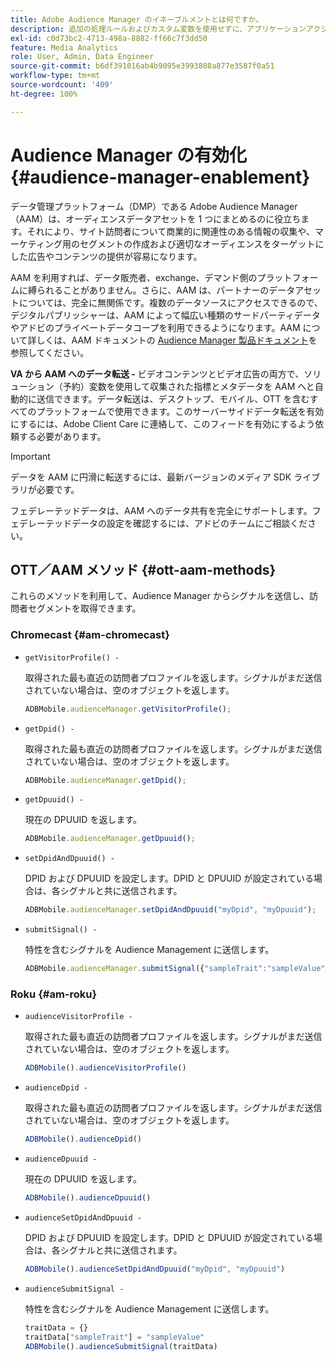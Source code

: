 ```yaml
---
title: Adobe Audience Manager のイネーブルメントとは何ですか。
description: 追加の処理ルールおよびカスタム変数を使用せずに、アプリケーションアクションをメディアトラッキングデータにリンクする方法を説明します。
exl-id: c0d73bc2-4713-498a-8882-ff66c7f3dd50
feature: Media Analytics
role: User, Admin, Data Engineer
source-git-commit: b6df391016ab4b9095e3993808a877e3587f0a51
workflow-type: tm+mt
source-wordcount: '409'
ht-degree: 100%

---
```


# Audience Manager の有効化{#audience-manager-enablement}

データ管理プラットフォーム（DMP）である Adobe Audience Manager（AAM）は、オーディエンスデータアセットを 1 つにまとめるのに役立ちます。それにより、サイト訪問者について商業的に関連性のある情報の収集や、マーケティング用のセグメントの作成および適切なオーディエンスをターゲットにした広告やコンテンツの提供が容易になります。

AAM を利用すれば、データ販売者、exchange、デマンド側のプラットフォームに縛られることがありません。さらに、AAM は、パートナーのデータアセットについては、完全に無関係です。複数のデータソースにアクセスできるので、デジタルパブリッシャーは、AAM によって幅広い種類のサードパーティデータやアドビのプライベートデータコープを利用できるようになります。AAM について詳しくは、AAM ドキュメントの [Audience Manager 製品ドキュメント](https://docs.adobe.com/content/help/ja-JP/experience-cloud/user-guides/home.html)を参照してください。

**VA から AAM へのデータ転送 -** ビデオコンテンツとビデオ広告の両方で、ソリューション（予約）変数を使用して収集された指標とメタデータを AAM へと自動的に送信できます。データ転送は、デスクトップ、モバイル、OTT を含むすべてのプラットフォームで使用できます。このサーバーサイドデータ転送を有効にするには、Adobe Client Care に連絡して、このフィードを有効にするよう依頼する必要があります。

>[!IMPORTANT]
>
>データを AAM に円滑に転送するには、最新バージョンのメディア SDK ライブラリが必要です。

フェデレーテッドデータは、AAM へのデータ共有を完全にサポートします。フェデレーテッドデータの設定を確認するには、アドビのチームにご相談ください。

## OTT／AAM メソッド {#ott-aam-methods}

これらのメソッドを利用して、Audience Manager からシグナルを送信し、訪問者セグメントを取得できます。

### Chromecast {#am-chromecast}

* `getVisitorProfile() -`

   取得された最も直近の訪問者プロファイルを返します。シグナルがまだ送信されていない場合は、空のオブジェクトを返します。

   ```js
   ADBMobile.audienceManager.getVisitorProfile();
   ```

* `getDpid() -`

   取得された最も直近の訪問者プロファイルを返します。シグナルがまだ送信されていない場合は、空のオブジェクトを返します。

   ```js
   ADBMobile.audienceManager.getDpid();
   ```

* `getDpuuid() -`

   現在の DPUUID を返します。

   ```js
   ADBMobile.audienceManager.getDpuuid();
   ```

* `setDpidAndDpuuid() -`

   DPID および DPUUID を設定します。DPID と DPUUID が設定されている場合は、各シグナルと共に送信されます。

   ```js
   ADBMobile.audienceManager.setDpidAndDpuuid("myDpid", "myDpuuid");
   ```

* `submitSignal() -`

   特性を含むシグナルを Audience Management に送信します。

   ```js
   ADBMobile.audienceManager.submitSignal({"sampleTrait":"sampleValue"});
   ```

### Roku {#am-roku}

* `audienceVisitorProfile -`

   取得された最も直近の訪問者プロファイルを返します。シグナルがまだ送信されていない場合は、空のオブジェクトを返します。

   ```js
   ADBMobile().audienceVisitorProfile()
   ```

* `audienceDpid -`

   取得された最も直近の訪問者プロファイルを返します。シグナルがまだ送信されていない場合は、空のオブジェクトを返します。

   ```js
   ADBMobile().audienceDpid()
   ```

* `audienceDpuuid -`

   現在の DPUUID を返します。

   ```js
   ADBMobile().audienceDpuuid()
   ```

* `audienceSetDpidAndDpuuid -`

   DPID および DPUUID を設定します。DPID と DPUUID が設定されている場合は、各シグナルと共に送信されます。

   ```js
   ADBMobile().audienceSetDpidAndDpuuid("myDpid", "myDpuuid")
   ```

* `audienceSubmitSignal -`

   特性を含むシグナルを Audience Management に送信します。

   ```js
   traitData = {}
   traitData["sampleTrait"] = "sampleValue"
   ADBMobile().audienceSubmitSignal(traitData)
   ```

